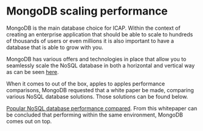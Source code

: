 # MongoDB scaling performance
MongoDB is the main database choice for ICAP. Within the context of creating an enterprise application that should be able to scale to hundreds of thousands of users or even millions it is also important to have a database that is able to grow with you. 

MongoDB has various offers and technologies in place that allow you to seamlessly scale the NoSQL database in both a horizontal and vertical way as can be seen [here](https://www.mongodb.com/basics/scaling). 

When it comes to out of the box, apples to apples performance comparisons, MongoDB requested that a white paper be made, comparing various NoSQL database solutions. Those solutions can be found below.

[Popular NoSQL database performance compared](./High+Performance+Benchmark+White+Paper_final.pdf). From this whitepaper can be concluded that performing within the same environment, MongoDB comes out on top. 

